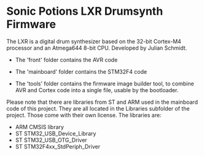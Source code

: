Sonic Potions LXR Drumsynth Firmware
====================================

The LXR is a digital drum synthesizer based on the 32-bit Cortex-M4 processor and an Atmega644 8-bit CPU.
Developed by Julian Schmidt.

- The 'front' folder contains the AVR code

- The 'mainboard' folder contains the STM32F4 code

- The 'tools' folder contains the firmware image builder tool, to combine AVR 
  and Cortex code into a single file, usable by the bootloader.


Please note that there are libraries from ST and ARM used in the mainboard code of this project.
They are all located in the Libraries subfolder of the project.
Those come with their own license. The libraries are:
- ARM CMSIS library
- ST STM32_USB_Device_Library
- ST STM32_USB_OTG_Driver
- ST STM32F4xx_StdPeriph_Driver
